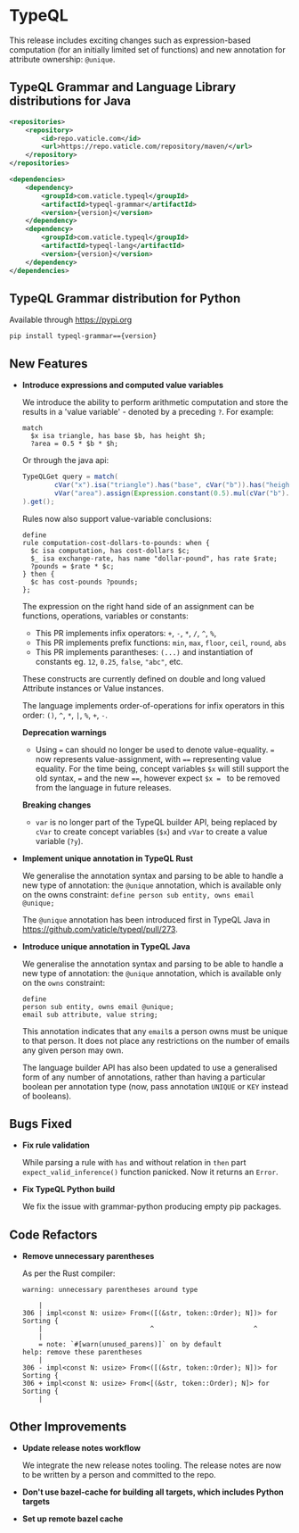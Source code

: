 # TypeQL

This release includes exciting changes such as expression-based computation (for an initially limited set of functions) and new annotation for attribute ownership: `@unique`.

## TypeQL Grammar and Language Library distributions for Java

```xml
<repositories>
    <repository>
        <id>repo.vaticle.com</id>
        <url>https://repo.vaticle.com/repository/maven/</url>
    </repository>
</repositories>

<dependencies>
    <dependency>
        <groupId>com.vaticle.typeql</groupId>
        <artifactId>typeql-grammar</artifactId>
        <version>{version}</version>
    </dependency>
    <dependency>
        <groupId>com.vaticle.typeql</groupId>
        <artifactId>typeql-lang</artifactId>
        <version>{version}</version>
    </dependency>
</dependencies>
```

## TypeQL Grammar distribution for Python

Available through https://pypi.org

```
pip install typeql-grammar=={version}
```


## New Features
- **Introduce expressions and computed value variables**
  
  We introduce the ability to perform arithmetic computation and store the results in a 'value variable' - denoted by a preceding `?`. For example:
  ```typeql
  match
    $x isa triangle, has base $b, has height $h;
    ?area = 0.5 * $b * $h;
  ```
  
  Or through the java api:
  ```java
  TypeQLGet query = match(
          cVar("x").isa("triangle").has("base", cVar("b")).has("height", cVar("h")),
          vVar("area").assign(Expression.constant(0.5).mul(cVar("b").mul(cVar("h"))))
  ).get();
  ```
  
  Rules now also support value-variable conclusions:
  ```
  define
  rule computation-cost-dollars-to-pounds: when {
    $c isa computation, has cost-dollars $c;
    $_ isa exchange-rate, has name "dollar-pound", has rate $rate;
    ?pounds = $rate * $c;
  } then {
    $c has cost-pounds ?pounds;
  };
  ```
  
  The expression on the right hand side of an assignment can be functions, operations, variables or constants:
  * This PR implements infix operators: `+`, `-`, `*`, `/`, `^`, `%`, 
  * This PR implements prefix functions: `min`, `max`, `floor`, `ceil`, `round`, `abs`
  * This PR implements parantheses: `(...)` and instantiation of constants eg. `12`, `0.25`, `false`, `"abc"`, etc.
  
  These constructs are currently defined on double and long valued Attribute instances or Value instances.
  
  The language implements order-of-operations for infix operators in this order: `()`, `^`, `*`, `|`, `%`, `+`, `-`.
  
  **Deprecation warnings**
  * Using `=` can should no longer be used to denote value-equality. `=` now represents value-assignment, with `==` representing value equality. For the time being, concept variables `$x` will still support the old syntax, `=` and the new `==`, however expect `$x = ` to be removed from the language in future releases.
  
  **Breaking changes**
  * `var` is no longer part of the TypeQL builder API, being replaced by `cVar` to create concept variables (`$x`) and `vVar` to create a value variable (`?y`).
  
  
- **Implement unique annotation in TypeQL Rust**
  
  We generalise the annotation syntax and parsing to be able to handle a new type of annotation: the `@unique` annotation, which is available only on the owns constraint: `define person sub entity, owns email @unique;`
  
  The `@unique` annotation has been introduced first in TypeQL Java in https://github.com/vaticle/typeql/pull/273.
  
  
- **Introduce unique annotation in TypeQL Java**
  
  We generalise the annotation syntax and parsing to be able to handle a new type of annotation: the `@unique` annotation, which is available only on the `owns` constraint:
  
  ```
  define
  person sub entity, owns email @unique;
  email sub attribute, value string;
  ```
  
  This annotation indicates that any `email`s a person owns must be unique to that person. It does not place any restrictions on the number of emails any given person may own.
  
  The language builder API has also been updated to use a generalised form of any number of annotations, rather than having a particular boolean per annotation type (now, pass annotation `UNIQUE` or `KEY` instead of booleans).
  
  

## Bugs Fixed
- **Fix rule validation**
  
  While parsing a rule with `has` and without relation in `then` part `expect_valid_inference()` function panicked. Now it returns an `Error`.
  
  
- **Fix TypeQL Python build**
  
  We fix the issue with grammar-python producing empty pip packages.
  
  

## Code Refactors
- **Remove unnecessary parentheses**
  
  As per the Rust compiler:
  ```
  warning: unnecessary parentheses around type
  
      |
  306 | impl<const N: usize> From<([(&str, token::Order); N])> for Sorting {
      |                           ^                         ^
      |
      = note: `#[warn(unused_parens)]` on by default
  help: remove these parentheses
      |
  306 - impl<const N: usize> From<([(&str, token::Order); N])> for Sorting {
  306 + impl<const N: usize> From<[(&str, token::Order); N]> for Sorting {
      |
  ```
  
  

## Other Improvements

- **Update release notes workflow**
  
  We integrate the new release notes tooling. The release notes are now to be written by a person and committed to the repo.
  
  
- **Don't use bazel-cache for building all targets, which includes Python targets**

- **Set up remote bazel cache**

    

